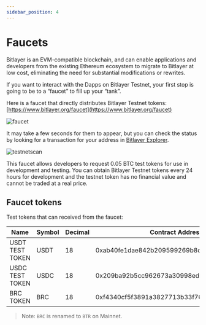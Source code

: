 ```yaml
---
sidebar_position: 4
---
```


# Faucets

Bitlayer is an EVM-compatible blockchain, and can enable applications and developers from the existing Ethereum ecosystem to migrate to Bitlayer at low cost, eliminating the need for substantial modifications or rewrites.

If you want to interact with the Dapps on Bitlayer Testnet, your first stop is going to be to a “faucet” to fill up your “tank”. 

Here is a faucet that directly distributes Bitlayer Testnet tokens: [https://www.bitlayer.org/faucet](https://www.bitlayer.org/faucet)

![faucet](/img/DeveloperResources/faucet.png)

It may take a few seconds for them to appear, but you can check the status by looking for a transaction for your address in [Bitlayer Explorer](https://testnet-scan.bitlayer.org).

![testnetscan](/img/DeveloperResources/testnetscan.png)

This faucet allows developers to request 0.05 BTC test tokens for use in development and testing. You can obtain Bitlayer Testnet tokens every 24 hours for development and the testnet token has no financial value and cannot be traded at a real price.

## Faucet tokens

Test tokens that can received from the faucet:

| Name           | Symbol | Decimal | Contract Address                                             |
| -------------- | ------ | ------- | ------------------------------------------------------------ |
| USDT TEST TOKEN | USDT | 18 | 0xab40fe1dae842b209599269b8dafb0c54a743438 |
| USDC TEST TOKEN | USDC | 18 | 0x209ba92b5cc962673a30998ed7a223109d0be5e8 |
| BRC TOKEN | BRC | 18 | 0xf4340cf5f3891a3827713b33f769b501a0b5b122 |

> Note: `BRC` is renamed to `BTR` on Mainnet.
